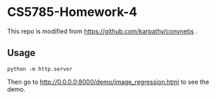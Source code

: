 
# CS5785-Homework-4

This repo is modified from https://github.com/karpathy/convnetjs .

## Usage
```
python -m http.server
```

Then go to http://0.0.0.0:8000/demo/image_regression.html to see the demo.

